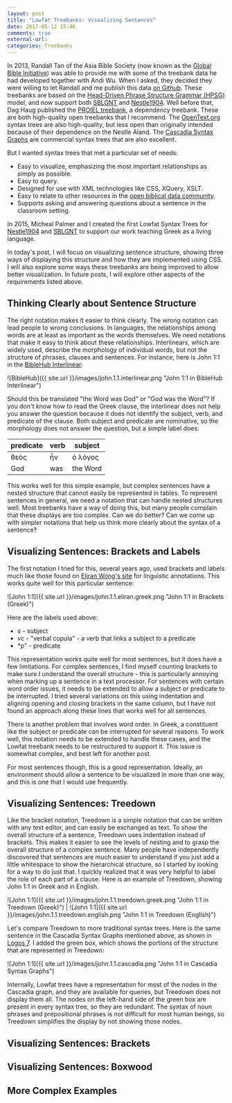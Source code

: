 ```yaml
---
layout: post
title: "Lowfat Treebanks: Visualizing Sentences"
date: 2017-05-12 15:46
comments: true
external-url:
categories: Treebanks
---
```


In 2013, Randall Tan of the Asia Bible Society (now known as the [Global Bible Initiative](http://www.globalbibleinitiative.org/)) was able to provide me with some of the treebank data he had developed together with Andi Wu. When I asked, they decided they were willing to let Randall and me publish this data [on Github](https://github.com/biblicalhumanities/greek-new-testament). These treebanks are based on the [Head-Driven Phrase Structure Grammar (HPSG)](http://hpsg.stanford.edu/) model, and now support both [SBLGNT](https://github.com/biblicalhumanities/greek-new-testament/tree/master/syntax-trees/sblgnt) and [Nestle1904](https://github.com/biblicalhumanities/greek-new-testament/tree/master/syntax-trees/nestle1904).  Well before that, Dag Haug published the [PROIEL treebank](https://github.com/proiel/proiel-treebank/), a dependency treebank.  These are both high-quality open treebanks that I recommend. The [OpenText.org](http://opentext.org/) syntax trees are also high-quality, but less open than originally intended because of their dependence on the Nestle Aland. The [Cascadia Syntax Graphs](https://www.logos.com/resources/CSGNT/cascadia-syntax-graphs-of-the-new-testament) are commercial syntax trees that are also excellent.

But I wanted syntax trees that met a particular set of needs:

- Easy to visualize, emphasizing the most important relationships as simply as possible.
- Easy to query.
- Designed for use with XML technologies like CSS, XQuery, XSLT.
- Easy to relate to other resources in the [open biblical data community](biblicalhumanities.org/dashboard).
- Supports asking and answering questions about a sentence in the classroom setting.

In 2015, Micheal Palmer and I created the first Lowfat Syntax Trees for [Nestle1904](https://github.com/biblicalhumanities/greek-new-testament/tree/master/syntax-trees/nestle1904-lowfat) and [SBLGNT](https://github.com/biblicalhumanities/greek-new-testament/tree/master/syntax-trees/sblgnt-lowfat) to support our work teaching Greek as a living language.

In today's post, I will focus on visualizing sentence structure, showing three ways of displaying this structure and how they are implemented using CSS.  I will also explore some ways these treebanks are being improved to allow better visualization.  In future posts, I will explore other aspects of the requirements listed above.

## Thinking Clearly about Sentence Structure

The right notation makes it easier to think clearly.  The wrong notation can lead people to wrong conclusions. In languages, the relationships among words are at least as important as the words themselves.  We need notations that make it easy to think about these relationships. Interlinears, which are widely used, describe the morphology of individual words, but not the structure of phrases, clauses and sentences.  For instance, here is John 1:1 in the [BibleHub Interlinear](http://biblehub.com/interlinear/john/1-1.htm):

![BibleHub]({{ site.url }}/images/john.1.1.interlinear.png "John 1:1 in BibleHub Interlinear")

Should this be translated "the Word was God" or "God was the Word"? If you don't know how to read the Greek clause, the interlinear does not help you answer the question because it does not identify the subject, verb, and predicate of the clause.  Both subject and predicate are nominative, so the morphology does not answer the question, but a simple label does:

predicate | verb | subject
----------|------|--------
θεὸς      | ἦν   | ὁ λόγος  
God       | was  |the Word

This works well for this simple example, but complex sentences have a nested structure that cannot easily be represented in tables.  To represent sentences in general, we need a notation that can handle nested structures well. Most treebanks have a way of doing this, but many people complain that these displays are too complex.  Can we do better?  Can we come up with simpler notations that help us think more clearly about the syntax of a sentence?

## Visualizing Sentences: Brackets and Labels

The first notation I tried for this, several years ago, used brackets and labels much like those found on [Eliran Wong's site](http://eliranwong.com) for linguistic annotations.  This works quite well for this particular sentence:

![John 1:1]({{ site.url }}/images/john.1.1.eliran.greek.png "John 1:1 in Brackets (Greek)")

Here are the labels used above:

- *s* - subject
- *vc* - "verbal copula" - a verb that links a subject to a predicate
- *p" - predicate

This representation works quite well for most sentences, but it does have a few limitations. For complex sentences, I find myself counting brackets to make sure I understand the overall structure - this is particularly annoying when marking up a sentence in a text processor. For sentences with certain word order issues, it needs to be extended to allow a subject or predicate to be interrupted.  I tried several variations on this using indentation and aligning opening and closing brackets in the same column, but I have not found an approach along these lines that works well for all sentences.

There is another problem that involves word order.  In Greek, a constituent like the subject or predicate can be interrupted for several reasons. To work well, this notation needs to be extended to handle these cases, and the Lowfat treebank needs to be restructured to support it.  This issue is somewhat complex, and best left for another post.

For most sentences though, this is a good representation.  Ideally, an environment should allow a sentence to be visualized in more than one way, and this is one that I would use frequently.

## Visualizing Sentences: Treedown

Like the bracket notation, Treedown is a simple notation that can be written with any text editor, and can easily be exchanged as text.  To show the overall structure of a sentence, Treedown uses indentation instead of brackets. This makes it easier to see the levels of nesting and to grasp the overall structure of a complex sentence. Many people have independently discovered that sentences are much easier to understand if you just add a little whitespace to show the hierarchical structure, so I started by looking for a way to do just that. I quickly realized that it was very helpful to label the role of each part of a clause.  Here is an example of Treedown, showing John 1:1 in Greek and in English. 

![John 1:1]({{ site.url }}/images/john.1.1.treedown.greek.png "John 1:1 in Treedown (Greek)") | ![John 1:1]({{ site.url }}/images/john.1.1.treedown.english.png "John 1:1 in Treedown (English)")

Let's compare Treedown to more traditional syntax trees. Here is the same sentence in the Cascadia Syntax Graphs mentioned above, as shown in [Logos 7](https://www.logos.com/).  I added the green box, which shows the portions of the structure that are represented in Treedown:

![John 1:1]({{ site.url }}/images/john.1.1.cascadia.png "John 1:1 in Cascadia Syntax Graphs")

Internally, Lowfat trees have a representation for most of the nodes in the Cascadia graph, and they are available for queries, but Treedown does not display them all. The nodes on the left-hand side of the green box are present in every syntax tree, so they are redundant.  The syntax of noun phrases and prepositional phrases is not difficult for most human beings, so Treedown simplifies the display by not showing those nodes.

## Visualizing Sentences: Brackets


## Visualizing Sentences: Boxwood


## More Complex Examples

